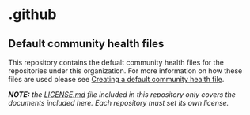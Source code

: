 # .github

## Default community health files

This repository contains the defualt community health files for the repositories under this organization. For more information on how these files are used please see [Creating a default community health file](https://help.github.com/en/github/building-a-strong-community/creating-a-default-community-health-file).

_**NOTE:** the [LICENSE.md](https://github.com/fluid-project/.github/blob/master/LICENSE.md) file included in this repository only covers the documents included here. Each repository must set its own license._
